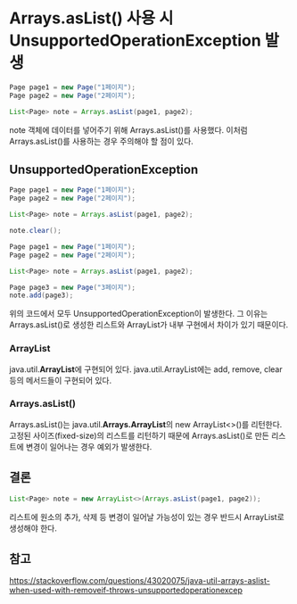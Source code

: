 # Arrays.asList() 사용 시 UnsupportedOperationException 발생
```java
Page page1 = new Page("1페이지");
Page page2 = new Page("2페이지");

List<Page> note = Arrays.asList(page1, page2);
```
note 객체에 데이터를 넣어주기 위해 Arrays.asList()를 사용했다. 이처럼 Arrays.asList()를 사용하는 경우 주의해야 할 점이 있다.

## UnsupportedOperationException
```java
Page page1 = new Page("1페이지");
Page page2 = new Page("2페이지");

List<Page> note = Arrays.asList(page1, page2);

note.clear();
```

```java
Page page1 = new Page("1페이지");
Page page2 = new Page("2페이지");

List<Page> note = Arrays.asList(page1, page2);

Page page3 = new Page("3페이지");
note.add(page3);
```
위의 코드에서 모두 UnsupportedOperationException이 발생한다. 그 이유는 Arrays.asList()로 생성한 리스트와 ArrayList가 내부 구현에서 차이가 있기 때문이다.  

### ArrayList
java.util.**ArrayList**에 구현되어 있다. java.util.ArrayList에는 add, remove, clear 등의 메서드들이 구현되어 있다.  

### Arrays.asList()
Arrays.asList()는 java.util.**Arrays.ArrayList**의 new ArrayList<>()를 리턴한다. 고정된 사이즈(fixed-size)의 리스트를 리턴하기 때문에 Arrays.asList()로 만든 리스트에 변경이 일어나는 경우 예외가 발생한다.  

## 결론
```java
List<Page> note = new ArrayList<>(Arrays.asList(page1, page2));
```
리스트에 원소의 추가, 삭제 등 변경이 일어날 가능성이 있는 경우 반드시 ArrayList로 생성해야 한다.

## 참고
https://stackoverflow.com/questions/43020075/java-util-arrays-aslist-when-used-with-removeif-throws-unsupportedoperationexcep  